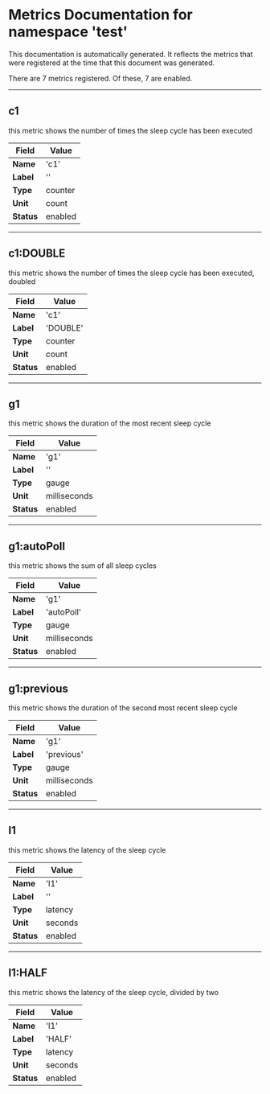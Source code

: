 # Metrics Documentation for namespace 'test'

This documentation is automatically generated. It reflects the metrics that were registered at the time that this document was generated.

There are 7 metrics registered. Of these, 7 are enabled.

---

## c1

this metric shows the number of times the sleep cycle has been executed

| Field | Value |
|---|---|
| **Name** | 'c1' |
| **Label** | '' |
| **Type** | counter |
| **Unit** | count |
| **Status** | enabled |

---

## c1:DOUBLE

this metric shows the number of times the sleep cycle has been executed, doubled

| Field | Value |
|---|---|
| **Name** | 'c1' |
| **Label** | 'DOUBLE' |
| **Type** | counter |
| **Unit** | count |
| **Status** | enabled |

---

## g1

this metric shows the duration of the most recent sleep cycle

| Field | Value |
|---|---|
| **Name** | 'g1' |
| **Label** | '' |
| **Type** | gauge |
| **Unit** | milliseconds |
| **Status** | enabled |

---

## g1:autoPoll

this metric shows the sum of all sleep cycles

| Field | Value |
|---|---|
| **Name** | 'g1' |
| **Label** | 'autoPoll' |
| **Type** | gauge |
| **Unit** | milliseconds |
| **Status** | enabled |

---

## g1:previous

this metric shows the duration of the second most recent sleep cycle

| Field | Value |
|---|---|
| **Name** | 'g1' |
| **Label** | 'previous' |
| **Type** | gauge |
| **Unit** | milliseconds |
| **Status** | enabled |

---

## l1

this metric shows the latency of the sleep cycle

| Field | Value |
|---|---|
| **Name** | 'l1' |
| **Label** | '' |
| **Type** | latency |
| **Unit** | seconds |
| **Status** | enabled |

---

## l1:HALF

this metric shows the latency of the sleep cycle, divided by two

| Field | Value |
|---|---|
| **Name** | 'l1' |
| **Label** | 'HALF' |
| **Type** | latency |
| **Unit** | seconds |
| **Status** | enabled |

